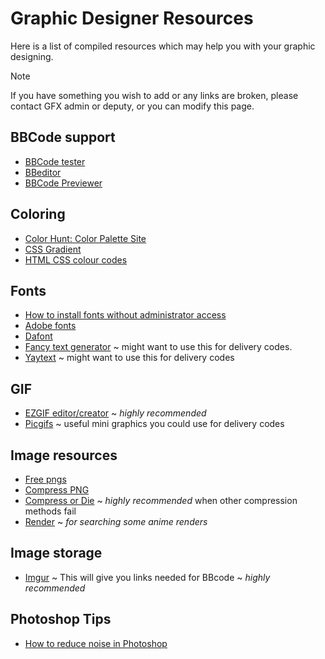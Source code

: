 # Graphic Designer Resources

Here is a list of compiled resources which may help you with your graphic designing.

> [!NOTE]
> If you have something you wish to add or any links are broken, please contact GFX admin or deputy,
> or you can modify this page.

## BBCode support

* [BBCode tester](https://infinite-story.com/tools/bbcode.php)
* [BBeditor](https://www.sceditor.com/)
* [BBCode Previewer](https://cptmathix.github.io/MyAnimeList-BBCODE2HTML/)

## Coloring

* [Color Hunt: Color Palette Site](https://colorhunt.co/palette/3590?ref=tab)
* [CSS Gradient](https://cssgradient.io/)
* [HTML CSS colour codes](https://www.htmlcsscolor.com/)

## Fonts

* [How to install fonts without administrator access
  ](https://woorkup.com/install-fonts-without-administrator-access/)
* [Adobe fonts](https://fonts.adobe.com/)
* [Dafont](https://www.dafont.com/)
* [Fancy text generator](https://www.fancytextguru.com/) ~ might want to use this for
  delivery codes.
* [Yaytext](https://yaytext.com/small-caps/) ~ might want to use this for delivery codes

## GIF

* [EZGIF editor/creator](https://ezgif.com/) ~ *highly recommended*
* [Picgifs](https://www.picgifs.com/mini-graphics/arrows) ~ useful mini graphics you could use for
  delivery codes

## Image resources

* [Free pngs](https://officialpsds.com/)
* [Compress PNG](https://compresspng.com/)
* [Compress or Die](https://compress-or-die.com/) ~ *highly recommended* when other compression
  methods fail
* [Render](https://deviantart.com/) ~ *for searching some anime renders*

## Image storage

* [Imgur](https://imgur.com) ~ This will give you links needed for BBcode ~ *highly recommended*

## Photoshop Tips

* [How to reduce noise in Photoshop
](https://shootdotedit.com/blogs/news/how-to-reduce-noise-in-photoshop)
